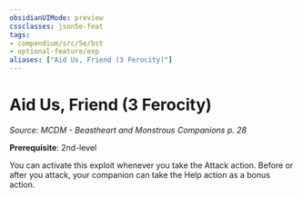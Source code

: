 ```yaml
---
obsidianUIMode: preview
cssclasses: json5e-feat
tags:
- compendium/src/5e/bst
- optional-feature/exp
aliases: ["Aid Us, Friend (3 Ferocity)"]
---
```

# Aid Us, Friend (3 Ferocity)
*Source: MCDM - Beastheart and Monstrous Companions p. 28*  

**Prerequisite**: 2nd-level

You can activate this exploit whenever you take the Attack action. Before or after you attack, your companion can take the Help action as a bonus action.
